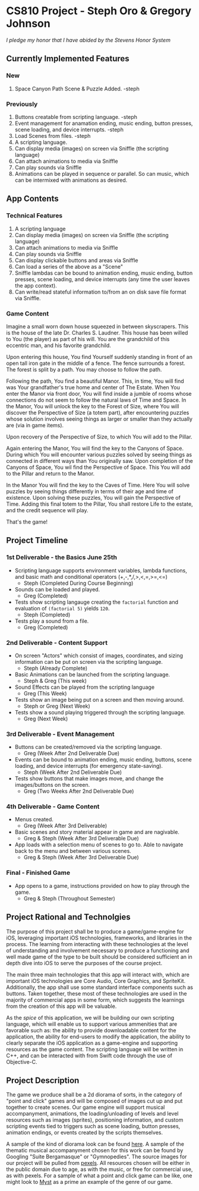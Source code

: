 # CS810 Project - Steph Oro & Gregory Johnson

*I pledge my honor that I have abided by the Stevens Honor System*

## Currently Implemented Features

### New
1) Space Canyon Path Scene & Puzzle Added. -steph

### Previously
1) Buttons creatable from scripting language. -steph
1) Event management for anamation ending, music ending, button presses, scene loading, and device interrupts. -steph
1) Load Scenes from files. -steph
1) A scripting language.
1) Can display media (images) on screen via Sniffle (the scripting language)
1) Can attach animations to media via Sniffle
1) Can play sounds via Sniffle
1) Animations can be played in sequence or parallel. So can music, which can be intermixed with animations as desired.

## App Contents

### Technical Features
1) A scripting language
1) Can display media (images) on screen via Sniffle (the scripting language)
1) Can attach animations to media via Sniffle
1) Can play sounds via Sniffle
1) Can display clickable buttons and areas via Sniffle
1) Can load a series of the above as a "Scene"
1) Sniffle lambdas can be bound to animation ending, music ending, button presses, scene loading, and device interrupts (any time the user leaves the app context).
1) Can write/read stateful information to/from an on disk save file format via Sniffle.

### Game Content
Imagine a small worn down house squeezed in between skyscrapers. This is the house of the late Dr. Charles S. Laudner. This house has been willed to You (the player) as part of his will. You are the grandchild of this eccentric man, and his favorite grandchild.

Upon entering this house, You find Yourself suddenly standing in front of an open tall iron gate in the middle of a fence. The fence surrounds a forest. The forest is split by a path. You may choose to follow the path.

Following the path, You find a beautiful Manor. This, in time, You will find was Your grandfather's true home and center of The Estate. When You enter the Manor via front door, You will find inside a jumble of rooms whose connections do not seem to follow the natural laws of Time and Space. In the Manor, You will unlock the key to the Forest of Size, where You will discover the Perspective of Size (a totem part), after encountering puzzles whose solution involves seeing things as larger or smaller than they actually are (via in game items).

Upon recovery of the Perspective of Size, to which You will add to the Pillar.

Again entering the Manor, You will find the key to the Canyons of Space. During which You will encounter various puzzles solved by seeing things as connected in different ways than You originally saw. Upon completion of the Canyons of Space, You wil find the Perspective of Space. This You will add to the Pillar and return to the Manor.

In the Manor You will find the key to the Caves of Time. Here You will solve puzzles by seeing things differently in terms of their age and time of existence. Upon solving these puzzles, You will gain the Perspective of Time. Adding this final totem to the Pillar, You shall restore Life to the estate, and the credit sequence will play.

That's the game!

## Project Timeline

### 1st Deliverable - the Basics June 25th
- Scripting language supports environment variables, lambda functions, and basic math and conditional operators (+,-,*,/,>,<,=,>=,<=)
  - Steph (Completed During Course Beginning)
- Sounds can be loaded and played.
  - Greg (Completed)
- Tests show scripting langauge creating the ```factorial``` function and evaluation of ```(factorial 5)``` yields ```120```.
  - Steph (Completed)
- Tests play a sound from a file.
  - Greg (Completed)

### 2nd Deliverable - Content Support
- On screen "Actors" which consist of images, coordinates, and sizing information can be put on screen via the scripting language.
  - Steph (Already Complete)
- Basic Animations can be launched from the scripting language.
  - Steph & Greg (This week)
- Sound Effects can be played from the scripting language
  - Greg (This Week)
- Tests show an image being put on a screen and then moving around.
  - Steph or Greg (Next Week)
- Tests show a sound playing triggered through the scripting language. 
  - Greg (Next Week)

### 3rd Deliverable - Event Management
- Buttons can be created/removed via the scripting language.
  - Greg (Week After 2nd Deliverable Due)
- Events can be bound to animation ending, music ending, buttons, scene loading, and device interrupts (for emergency state-saving).
  - Steph (Week After 2nd Deliverable Due)
- Tests show buttons that make images move, and change the images/buttons on the screen.
  - Greg (Two Weeks After 2nd Deliverable Due)

### 4th Deliverable - Game Content
- Menus created.
  - Greg (Week After 3rd Deliverable)
- Basic scenes and story material appear in game and are nagivable.
  - Greg & Steph (Week After 3rd Deliverable Due)
- App loads with a selection menu of scenes to go to. Able to navigate back to the menu and between various scenes.
  - Greg & Steph (Week After 3rd Deliverable Due)

### Final - Finished Game
- App opens to a game, instructions provided on how to play through the game.
  - Greg & Steph (Throughout Semester)

## Project Rational and Technolgies

The purpose of this project shall be to produce a game/game-engine for iOS, leveraging important iOS technologies, frameworks, and libraries in the process. The learning from interacting with these technologies at the level of understanding and involvement necessary to produce a functioning and well made game of the type to be built should be considered sufficient an in depth dive into iOS to serve the purposes of the course project.

The main three main technologies that this app will interact with, which are important iOS technologies are Core Audio, Core Graphics, and SpriteKit. Additionally, the app shall use some standard interface components such as buttons. Taken together, these most of these technologies are used in the majority of commercial apps in some form, which suggests the learnings from the creation of this app will be valuable.

As the *spice* of this application, we will be building our own scripting language, which will enable us to support various ammenities that are favorable such as: the ability to provide downloadable content for the application, the ability for end-users to modify the application, the ability to clearly separate the iOS application as a game-engine and supporting resources as the game content. The scripting language will be written in C++, and can be interacted with from Swift code through the use of Objective-C.

## Project Description

The game we produce shall be a 2d diorama of sorts, in the category of "point and click" games and will be composed of images cut up and put together to create scenes. Our game engine will support musical accompanyment, animations, the loading/unloading of levels and level resources such as images (sprites), positioning information, and custom scripting events tied to triggers such as scene loading, button presses, animation endings, or events created by the scripts themselves.

A sample of the kind of diorama look can be found [here](http://www.suzannemoxhay.com/diorama). A sample of the thematic musical accompanyment chosen for this work can be found by Googling "Suite Bergamasque" or "Gymnopedies". The source images for our project will be pulled from [pexels](https://www.pexels.com). All resources chosen will be either in the public domain due to age, as with the music, or free for commercial use, as with pexels. For a sample of what a point and click game can be like, one might look to [Myst](https://en.wikipedia.org/wiki/Myst) as a prime an example of the genre of our game.
